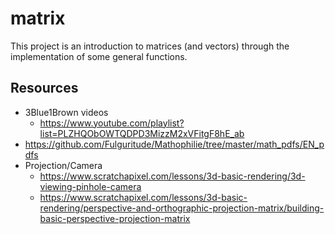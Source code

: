 # matrix

This project is an introduction to matrices (and vectors) through the implementation of some general functions.

## Resources

* 3Blue1Brown videos
    * https://www.youtube.com/playlist?list=PLZHQObOWTQDPD3MizzM2xVFitgF8hE_ab
* https://github.com/Fulguritude/Mathophilie/tree/master/math_pdfs/EN_pdfs
* Projection/Camera
	* https://www.scratchapixel.com/lessons/3d-basic-rendering/3d-viewing-pinhole-camera
	* https://www.scratchapixel.com/lessons/3d-basic-rendering/perspective-and-orthographic-projection-matrix/building-basic-perspective-projection-matrix
